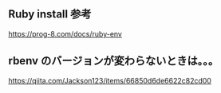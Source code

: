## Ruby install 参考
https://prog-8.com/docs/ruby-env

## rbenv のバージョンが変わらないときは。。。
https://qiita.com/Jackson123/items/66850d6de6622c82cd00